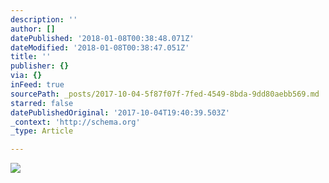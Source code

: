 ```yaml
---
description: ''
author: []
datePublished: '2018-01-08T00:38:48.071Z'
dateModified: '2018-01-08T00:38:47.051Z'
title: ''
publisher: {}
via: {}
inFeed: true
sourcePath: _posts/2017-10-04-5f87f07f-7fed-4549-8bda-9dd80aebb569.md
starred: false
datePublishedOriginal: '2017-10-04T19:40:39.503Z'
_context: 'http://schema.org'
_type: Article

---
```

![](https://the-grid-user-content.s3-us-west-2.amazonaws.com/82511878-c074-4e41-ae5d-9b2ddbc2aea1.jpg)